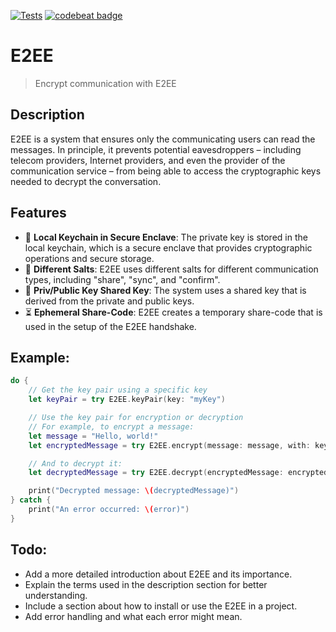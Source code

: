 [![Tests](https://github.com/sentryco/E2EE/actions/workflows/Tests.yml/badge.svg)](https://github.com/sentryco/E2EE/actions/workflows/Tests.yml)
[![codebeat badge](https://codebeat.co/badges/ed625f6f-4a9d-41fd-9062-0125b74daf67)](https://codebeat.co/projects/github-com-sentryco-e2ee-main)

# E2EE

> Encrypt communication with E2EE

## Description
E2EE is a system that ensures only the communicating users can read the messages. In principle, it prevents potential eavesdroppers – including telecom providers, Internet providers, and even the provider of the communication service – from being able to access the cryptographic keys needed to decrypt the conversation.

## Features
- 🔐 **Local Keychain in Secure Enclave**: The private key is stored in the local keychain, which is a secure enclave that provides cryptographic operations and secure storage.
- 🧂 **Different Salts**: E2EE uses different salts for different communication types, including "share", "sync", and "confirm".
- 🔑 **Priv/Public Key Shared Key**: The system uses a shared key that is derived from the private and public keys.
- ⏳ **Ephemeral Share-Code**: E2EE creates a temporary share-code that is used in the setup of the E2EE handshake.
## Example:

```swift
do {
    // Get the key pair using a specific key
    let keyPair = try E2EE.keyPair(key: "myKey")

    // Use the key pair for encryption or decryption
    // For example, to encrypt a message:
    let message = "Hello, world!"
    let encryptedMessage = try E2EE.encrypt(message: message, with: keyPair.publicKey)

    // And to decrypt it:
    let decryptedMessage = try E2EE.decrypt(encryptedMessage: encryptedMessage, with: keyPair.privateKey)

    print("Decrypted message: \(decryptedMessage)")
} catch {
    print("An error occurred: \(error)")
}
```

## Todo:
- Add a more detailed introduction about E2EE and its importance.
- Explain the terms used in the description section for better understanding.
- Include a section about how to install or use the E2EE in a project.
- Add error handling and what each error might mean.
